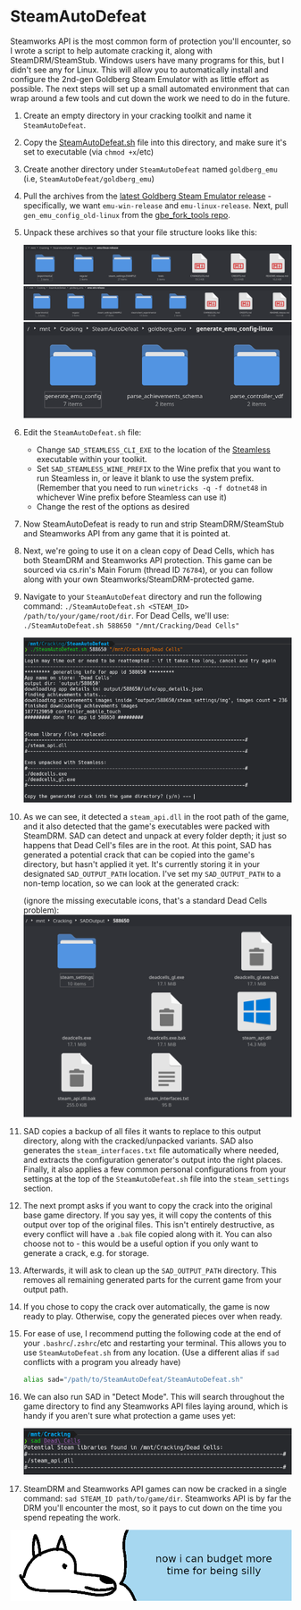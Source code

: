 # **SteamAutoDefeat**

Steamworks API is the most common form of protection you'll encounter, so I wrote a script to help automate cracking it, along with SteamDRM/SteamStub. Windows users have many programs for this, but I didn't see any for Linux. This will allow you to automatically install and configure the 2nd-gen Goldberg Steam Emulator with as little effort as possible. The next steps will set up a small automated environment that can wrap around a few tools and cut down the work we need to do in the future.

1. Create an empty directory in your cracking toolkit and name it `SteamAutoDefeat`.

2. Copy the [SteamAutoDefeat.sh](./SteamAutoDefeat.sh) file into this directory, and make sure it's set to executable (via `chmod +x`/etc)

3. Create another directory under `SteamAutoDefeat` named `goldberg_emu` (i.e, `SteamAutoDefeat/goldberg_emu`)

4. Pull the archives from the [latest Goldberg Steam Emulator release](https://github.com/Detanup01/gbe_fork/releases/latest) - specifically, we want `emu-win-release` and `emu-linux-release`. Next, pull `gen_emu_config_old-linux` from the [gbe_fork_tools repo](https://github.com/Detanup01/gbe_fork_tools/releases/latest).

5. Unpack these archives so that your file structure looks like this:

    ![SteamAutoDefeat Linux release file structure](images/SAD-Linux-Structure.png)
    ![SteamAutoDefeat Windows release file structure](images/SAD-Windows-Structure.png)
    ![SteamAutoDefeat Generate Emu Config file structure](images/SAD-Generate-Structure.png)

6. Edit the `SteamAutoDefeat.sh` file:
    - Change `SAD_STEAMLESS_CLI_EXE` to the location of the [Steamless](../../DRM/SteamDRM-Windows/defeating_steamdrm_windows.md) executable within your toolkit.
    - Set `SAD_STEAMLESS_WINE_PREFIX` to the Wine prefix that you want to run Steamless in, or leave it blank to use the system prefix. (Remember that you need to run `winetricks -q -f dotnet48` in whichever Wine prefix before Steamless can use it)
    - Change the rest of the options as desired

7. Now SteamAutoDefeat is ready to run and strip SteamDRM/SteamStub and Steamworks API from any game that it is pointed at.

8. Next, we're going to use it on a clean copy of Dead Cells, which has both SteamDRM and Steamworks API protection. This game can be sourced via cs.rin's Main Forum (thread ID `76784`), or you can follow along with your own Steamworks/SteamDRM-protected game.

9. Navigate to your `SteamAutoDefeat` directory and run the following command: `./SteamAutoDefeat.sh <STEAM_ID> /path/to/your/game/root/dir`. For Dead Cells, we'll use: `./SteamAutoDefeat.sh 588650 "/mnt/Cracking/Dead Cells"`

    ![SteamAutoDefeat command results](images/SAD-Results.png)

10. As we can see, it detected a `steam_api.dll` in the root path of the game, and it also detected that the game's executables were packed with SteamDRM. SAD can detect and unpack at every folder depth; it just so happens that Dead Cell's files are in the root. At this point, SAD has generated a potential crack that can be copied into the game's directory, but hasn't applied it yet. It's currently storing it in your designated `SAD_OUTPUT_PATH` location. I've set my `SAD_OUTPUT_PATH` to a non-temp location, so we can look at the generated crack:

    (ignore the missing executable icons, that's a standard Dead Cells problem):
    ![SteamAutoDefeat Generated Output](images/SAD-Generated-Output.png)

11. SAD copies a backup of all files it wants to replace to this output directory, along with the cracked/unpacked variants. SAD also generates the `steam_interfaces.txt` file automatically where needed, and extracts the configuration generator's output into the right places. Finally, it also applies a few common personal configurations from your settings at the top of the `SteamAutoDefeat.sh` file into the `steam_settings` section.

12. The next prompt asks if you want to copy the crack into the original base game directory. If you say yes, it will copy the contents of this output over top of the original files. This isn't entirely destructive, as every conflict will have a `.bak` file copied along with it. You can also choose not to - this would be a useful option if you only want to generate a crack, e.g. for storage.

13. Afterwards, it will ask to clean up the `SAD_OUTPUT_PATH` directory. This removes all remaining generated parts for the current game from your output path.

14. If you chose to copy the crack over automatically, the game is now ready to play. Otherwise, copy the generated pieces over when ready.

15. For ease of use, I recommend putting the following code at the end of your `.bashrc`/`.zshrc`/etc and restarting your terminal. This allows you to use `SteamAutoDefeat.sh` from any location. (Use a different alias if `sad` conflicts with a program you already have)

    ```bash
    alias sad="/path/to/SteamAutoDefeat/SteamAutoDefeat.sh"
    ```

16. We can also run SAD in "Detect Mode". This will search throughout the game directory to find any Steamworks API files laying around, which is handy if you aren't sure what protection a game uses yet:

    ![SteamAutoDefeat Detect](images/SAD-Detect.png)

16. SteamDRM and Steamworks API games can now be cracked in a single command: `sad STEAM_ID path/to/game/dir`. Steamworks API is by far the DRM you'll encounter the most, so it pays to cut down on the time you spend repeating the work.

![wise yote can be stupid even faster now](images/moretime.png "wise yote can be stupid even faster now")

